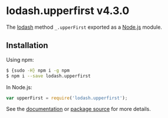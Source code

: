 # lodash.upperfirst v4.3.0

The [lodash](https://lodash.com/) method `_.upperFirst` exported as a [Node.js](https://nodejs.org/) module.

## Installation

Using npm:
```bash
$ {sudo -H} npm i -g npm
$ npm i --save lodash.upperfirst
```

In Node.js:
```js
var upperFirst = require('lodash.upperfirst');
```

See the [documentation](https://lodash.com/docs#upperFirst) or [package source](https://github.com/lodash/lodash/blob/4.3.0-npm-packages/lodash.upperfirst) for more details.

